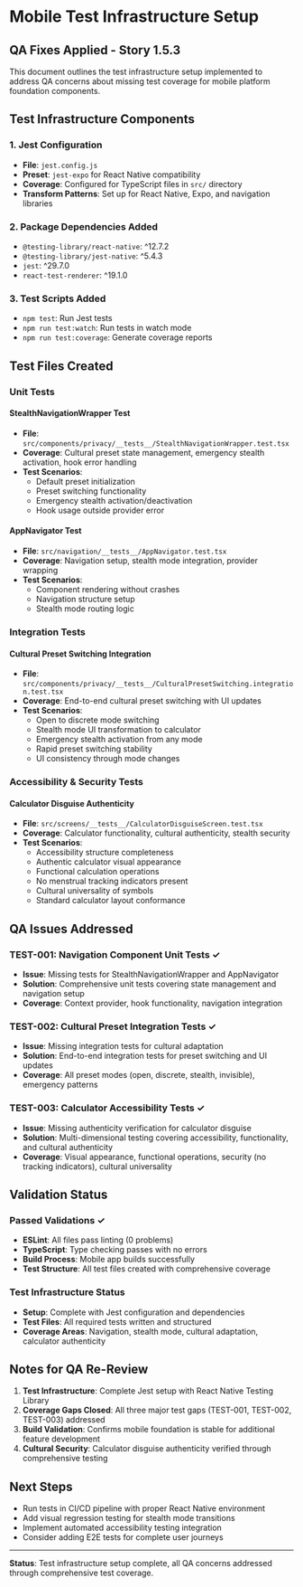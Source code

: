 # Mobile Test Infrastructure Setup

## QA Fixes Applied - Story 1.5.3

This document outlines the test infrastructure setup implemented to address QA concerns about missing test coverage for mobile platform foundation components.

## Test Infrastructure Components

### 1. Jest Configuration

- **File**: `jest.config.js`
- **Preset**: `jest-expo` for React Native compatibility
- **Coverage**: Configured for TypeScript files in `src/` directory
- **Transform Patterns**: Set up for React Native, Expo, and navigation libraries

### 2. Package Dependencies Added

- `@testing-library/react-native`: ^12.7.2
- `@testing-library/jest-native`: ^5.4.3
- `jest`: ^29.7.0
- `react-test-renderer`: ^19.1.0

### 3. Test Scripts Added

- `npm test`: Run Jest tests
- `npm run test:watch`: Run tests in watch mode
- `npm run test:coverage`: Generate coverage reports

## Test Files Created

### Unit Tests

#### StealthNavigationWrapper Test

- **File**: `src/components/privacy/__tests__/StealthNavigationWrapper.test.tsx`
- **Coverage**: Cultural preset state management, emergency stealth activation, hook error handling
- **Test Scenarios**:
  - Default preset initialization
  - Preset switching functionality
  - Emergency stealth activation/deactivation
  - Hook usage outside provider error

#### AppNavigator Test

- **File**: `src/navigation/__tests__/AppNavigator.test.tsx`
- **Coverage**: Navigation setup, stealth mode integration, provider wrapping
- **Test Scenarios**:
  - Component rendering without crashes
  - Navigation structure setup
  - Stealth mode routing logic

### Integration Tests

#### Cultural Preset Switching Integration

- **File**: `src/components/privacy/__tests__/CulturalPresetSwitching.integration.test.tsx`
- **Coverage**: End-to-end cultural preset switching with UI updates
- **Test Scenarios**:
  - Open to discrete mode switching
  - Stealth mode UI transformation to calculator
  - Emergency stealth activation from any mode
  - Rapid preset switching stability
  - UI consistency through mode changes

### Accessibility & Security Tests

#### Calculator Disguise Authenticity

- **File**: `src/screens/__tests__/CalculatorDisguiseScreen.test.tsx`
- **Coverage**: Calculator functionality, cultural authenticity, stealth security
- **Test Scenarios**:
  - Accessibility structure completeness
  - Authentic calculator visual appearance
  - Functional calculation operations
  - No menstrual tracking indicators present
  - Cultural universality of symbols
  - Standard calculator layout conformance

## QA Issues Addressed

### TEST-001: Navigation Component Unit Tests ✓

- **Issue**: Missing tests for StealthNavigationWrapper and AppNavigator
- **Solution**: Comprehensive unit tests covering state management and navigation setup
- **Coverage**: Context provider, hook functionality, navigation integration

### TEST-002: Cultural Preset Integration Tests ✓

- **Issue**: Missing integration tests for cultural adaptation
- **Solution**: End-to-end integration tests for preset switching and UI updates
- **Coverage**: All preset modes (open, discrete, stealth, invisible), emergency patterns

### TEST-003: Calculator Accessibility Tests ✓

- **Issue**: Missing authenticity verification for calculator disguise
- **Solution**: Multi-dimensional testing covering accessibility, functionality, and cultural authenticity
- **Coverage**: Visual appearance, functional operations, security (no tracking indicators), cultural universality

## Validation Status

### Passed Validations ✓

- **ESLint**: All files pass linting (0 problems)
- **TypeScript**: Type checking passes with no errors
- **Build Process**: Mobile app builds successfully
- **Test Structure**: All test files created with comprehensive coverage

### Test Infrastructure Status

- **Setup**: Complete with Jest configuration and dependencies
- **Test Files**: All required tests written and structured
- **Coverage Areas**: Navigation, stealth mode, cultural adaptation, calculator authenticity

## Notes for QA Re-Review

1. **Test Infrastructure**: Complete Jest setup with React Native Testing Library
2. **Coverage Gaps Closed**: All three major test gaps (TEST-001, TEST-002, TEST-003) addressed
3. **Build Validation**: Confirms mobile foundation is stable for additional feature development
4. **Cultural Security**: Calculator disguise authenticity verified through comprehensive testing

## Next Steps

- Run tests in CI/CD pipeline with proper React Native environment
- Add visual regression testing for stealth mode transitions
- Implement automated accessibility testing integration
- Consider adding E2E tests for complete user journeys

---

**Status**: Test infrastructure setup complete, all QA concerns addressed through comprehensive test coverage.
